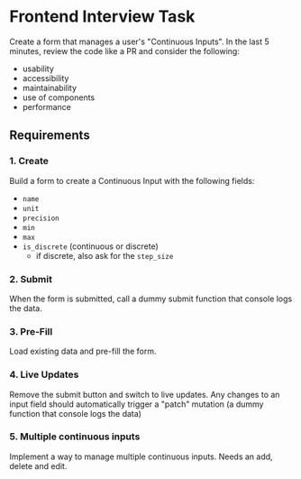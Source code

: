 # Frontend Interview Task

Create a form that manages a user's "Continuous Inputs". In the last 5 minutes, review the code like a PR and consider the following:

- usability
- accessibility
- maintainability
- use of components
- performance

## Requirements

### 1. Create

Build a form to create a Continuous Input with the following fields:

- `name`
- `unit`
- `precision`
- `min`
- `max`
- `is_discrete` (continuous or discrete)
  - if discrete, also ask for the `step_size`

### 2. Submit

When the form is submitted, call a dummy submit function that console logs the data.

### 3. Pre-Fill

Load existing data and pre-fill the form.

### 4. Live Updates

Remove the submit button and switch to live updates. Any changes to an input field should automatically trigger a "patch" mutation (a dummy function that console logs the data)

### 5. Multiple continuous inputs

Implement a way to manage multiple continuous inputs. Needs an add, delete and edit.
